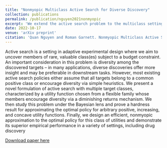 ```yaml
---
title: "Nonmyopic Multiclass Active Search for Diverse Discovery"
collection: publications
permalink: /publication/nguyen2021nonmyopic
excerpt: 'We extend the active search problem to the multiclass setting in which we aim to discover a diverse set of targets.'
date: 2022-10-17
venue: 'arXiv preprint'
citation: 'Quan Nguyen and Roman Garnett. Nonmyopic Multiclass Active Search for Diverse Discovery. <i>arXiv preprint arXiv:2202.03593</i>, 2022.'
---
```

Active search is a setting in adaptive experimental design where we aim to uncover members of rare, valuable class(es) subject to a budget constraint.
An important consideration in this problem is diversity among the discovered targets – in many applications, diverse discoveries offer more insight and may be preferable in downstream tasks.
However, most existing active search policies either assume that all targets belong to a common positive class or encourage diversity via simple heuristics.
We present a novel formulation of active search with multiple target classes, characterized by a utility function chosen from a flexible family whose members encourage diversity via a diminishing returns mechanism.
We then study this problem under the Bayesian lens and prove a
hardness result for approximating the optimal policy for arbitrary positive, increasing, and concave utility functions.
Finally, we design an efficient, nonmyopic approximation to the optimal policy for this class of utilities and demonstrate its superior empirical performance in a variety of settings, including drug discovery

[Download paper here](https://arxiv.org/abs/2202.03593)
